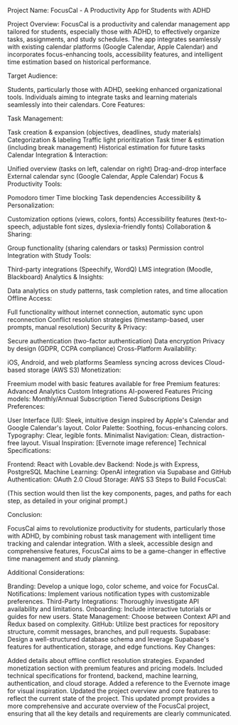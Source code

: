  Project Name: FocusCal - A Productivity App for Students with ADHD

Project Overview: FocusCal is a productivity and calendar management app tailored for students, especially those with ADHD, to effectively organize tasks, assignments, and study schedules. The app integrates seamlessly with existing calendar platforms (Google Calendar, Apple Calendar) and incorporates focus-enhancing tools, accessibility features, and intelligent time estimation based on historical performance.

Target Audience:

Students, particularly those with ADHD, seeking enhanced organizational tools.
Individuals aiming to integrate tasks and learning materials seamlessly into their calendars.
Core Features:

Task Management:

Task creation & expansion (objectives, deadlines, study materials)
Categorization & labeling
Traffic light prioritization
Task timer & estimation (including break management)
Historical estimation for future tasks
Calendar Integration & Interaction:

Unified overview (tasks on left, calendar on right)
Drag-and-drop interface
External calendar sync (Google Calendar, Apple Calendar)
Focus & Productivity Tools:

Pomodoro timer
Time blocking
Task dependencies
Accessibility & Personalization:

Customization options (views, colors, fonts)
Accessibility features (text-to-speech, adjustable font sizes, dyslexia-friendly fonts)
Collaboration & Sharing:

Group functionality (sharing calendars or tasks)
Permission control
Integration with Study Tools:

Third-party integrations (Speechify, WordQ)
LMS integration (Moodle, Blackboard)
Analytics & Insights:

Data analytics on study patterns, task completion rates, and time allocation
Offline Access:

Full functionality without internet connection, automatic sync upon reconnection
Conflict resolution strategies (timestamp-based, user prompts, manual resolution)
Security & Privacy:

Secure authentication (two-factor authentication)
Data encryption
Privacy by design (GDPR, CCPA compliance)
Cross-Platform Availability:

iOS, Android, and web platforms
Seamless syncing across devices
Cloud-based storage (AWS S3)
Monetization:

Freemium model with basic features available for free
Premium features:
Advanced Analytics
Custom Integrations
AI-powered Features
Pricing models:
Monthly/Annual Subscription
Tiered Subscriptions
Design Preferences:

User Interface (UI): Sleek, intuitive design inspired by Apple's Calendar and Google Calendar's layout.
Color Palette: Soothing, focus-enhancing colors.
Typography: Clear, legible fonts.
Minimalist Navigation: Clean, distraction-free layout.
Visual Inspiration: [Evernote image reference]
Technical Specifications:

Frontend: React with Lovable.dev
Backend: Node.js with Express, PostgreSQL
Machine Learning: OpenAI integration via Supabase and GitHub
Authentication: OAuth 2.0
Cloud Storage: AWS S3
Steps to Build FocusCal:

(This section would then list the key components, pages, and paths for each step, as detailed in your original prompt.)

Conclusion:

FocusCal aims to revolutionize productivity for students, particularly those with ADHD, by combining robust task management with intelligent time tracking and calendar integration. With a sleek, accessible design and comprehensive features, FocusCal aims to be a game-changer in effective time management and study planning.

Additional Considerations:

Branding: Develop a unique logo, color scheme, and voice for FocusCal.
Notifications: Implement various notification types with customizable preferences.
Third-Party Integrations: Thoroughly investigate API availability and limitations.
Onboarding: Include interactive tutorials or guides for new users.
State Management: Choose between Context API and Redux based on complexity.
GitHub: Utilize best practices for repository structure, commit messages, branches, and pull requests.
Supabase: Design a well-structured database schema and leverage Supabase's features for authentication, storage, and edge functions.
Key Changes:

Added details about offline conflict resolution strategies.
Expanded monetization section with premium features and pricing models.
Included technical specifications for frontend, backend, machine learning, authentication, and cloud storage.
Added a reference to the Evernote image for visual inspiration.
Updated the project overview and core features to reflect the current state of the project.
This updated prompt provides a more comprehensive and accurate overview of the FocusCal project, ensuring that all the key details and requirements are clearly communicated.

